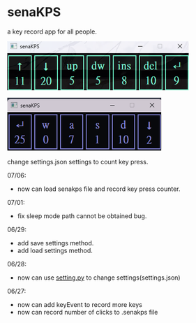 # senaKPS

a key record app for all people.

![cover](img/cover2.png)

![cover](img/cover.png)

change settings.json settings to count key press.

07/06:
* now can load senakps file and record key press counter.

07/01:
* fix sleep mode path cannot be obtained bug.

06/29:
* add save settings method.
* add load settings method.

06/28:
* now can use [setting.py](https://github.com/peter910820/senaKPS/blob/main/setting.py) to change settings(settings.json)

06/27:
* now can add keyEvent to record more keys
* now can record number of clicks to .senakps file